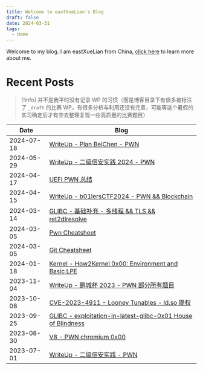 ```yaml
---
title: Welcome to eastXueLian's Blog
draft: false
date: 2024-03-31
tags:
  - Home
---
```


Welcome to my blog. I am eastXueLian from China, [click here](about.md) to learn more about me.

# Recent Posts

> [!info]
> 并不是我平时没有记录 WP 的习惯（而是博客目录下有很多被标注了 `_draft` 的比赛 WP，有很多分析与利用还没有完善，可能等这个暑假的实习确定后才有空去整理复现一些高质量的比赛题目）

| Date       | Blog                                                                                     |
| ---------- | ---------------------------------------------------------------------------------------- |
| 2024-07-18 | [WriteUp - Plan BeiChen - PWN](bc-ctf-2024)                                              |
| 2024-05-29 | [WriteUp - 二级信安实践 2024 - PWN](xinan-level2-2024)                                   |
| 2024-04-17 | [UEFI PWN 总结](UEFI-pwn-0x00)                                                           |
| 2024-04-15 | [WriteUp - b01lersCTF2024 - PWN && Blockchain](b01lers-CTF-2024)                         |
| 2024-03-14 | [GLIBC - 基础补充 - 多线程 && TLS && ret2dlresolve](glibc-basics)                        |
| 2024-03-05 | [Pwn Cheatsheet](Pwn-Cheatsheet)                                                         |
| 2024-03-05 | [Git Cheatsheet](Git-Cheatsheet)                                                         |
| 2024-01-18 | [Kernel - How2Kernel 0x00: Environment and Basic LPE](Kernel-How2Kernel-0x00-Foundation) |
| 2023-11-04 | [WriteUp - 鹏城杯 2023 - PWN 部分所有题目](pcb-2023)                                     |
| 2023-10-08 | [CVE-2023-4911 - Looney Tunables - ld.so 提权](CVE-2023-4911)                            |
| 2023-09-25 | [GLIBC - exploitation-in-latest-glibc-0x01 House of Blindness](glibc-blindness)          |
| 2023-08-30 | [V8 - PWN chromium 0x00](v8-pwn-0x00)                                                    |
| 2023-07-01 | [WriteUp - 二级信安实践 - PWN](xinan-level2-2023)                                        |
